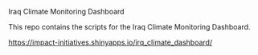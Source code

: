 Iraq Climate Monitoring Dashboard

This repo contains the scripts for the Iraq Climate Monitoring Dashboard. 

https://impact-initiatives.shinyapps.io/irq_climate_dashboard/
